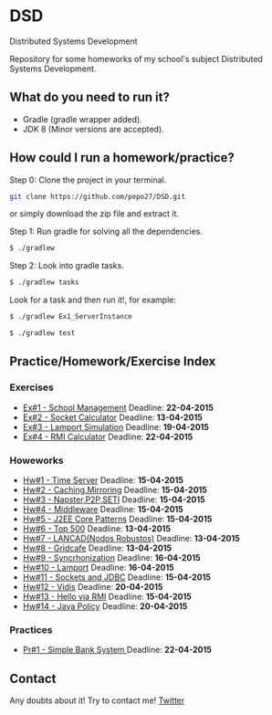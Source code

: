 # DSD
Distributed Systems Development

Repository for some homeworks of my school's subject Distributed Systems Development.

## What do you need to run it?

* Gradle (gradle wrapper added).
* JDK 8 (Minor versions are accepted).

## How could I run a homework/practice?

Step 0: Clone the project in your terminal.
```bash
git clone https://github.com/pepo27/DSD.git
```
or simply download the zip file and extract it.

Step 1: Run gradle for solving all the dependencies.

```bash
$ ./gradlew 
```

Step 2: Look into gradle tasks.

```bash
$ ./gradlew tasks
```
Look for a task and then run it!, for example:

```bash
$ ./gradlew Ex1_ServerInstance
```
```bash
$ ./gradlew test
```

## Practice/Homework/Exercise Index

### Exercises

 * [Ex#1 - School Management](src/main/groovy/exercises/EX1/README.md) Deadline: **22-04-2015**
 * [Ex#2 - Socket Calculator](src/main/groovy/exercises/EX2/README.md) Deadline: **13-04-2015**
 * [Ex#3 - Lamport Simulation](src/main/groovy/exercises/EX3/README.md) Deadline: **19-04-2015**
 * [Ex#4 - RMI Calculator](src/main/groovy/exercises/EX4/README.md) Deadline: **22-04-2015**
 
 
### Howeworks
 * [Hw#1 - Time Server](src/main/groovy/homeworks/HW1/README.md) Deadline: **15-04-2015**
 * [Hw#2 - Caching,Mirroring](src/main/groovy/homeworks/HW4/README.md) Deadline: **15-04-2015**
 * [Hw#3 - Napster,P2P,SETI](src/main/groovy/homeworks/HW4/README.md) Deadline: **15-04-2015**
 * [Hw#4 - Middleware](src/main/groovy/homeworks/HW4/README.md) Deadline: **15-04-2015**
 * [Hw#5 - J2EE Core Patterns](src/main/groovy/homeworks/HW5/README.md) Deadline: **15-04-2015**
 * [Hw#6 - Top 500](src/main/groovy/homeworks/HW6/README.md) Deadline: **13-04-2015**
 * [Hw#7 - LANCAD(Nodos Robustos)](src/main/groovy/homeworks/HW7/README.md) Deadline: **13-04-2015**
 * [Hw#8 - Gridcafe](src/main/groovy/homeworks/HW8/README.md) Deadline: **13-04-2015**
 * [Hw#9 - Syncrhonization](src/main/groovy/homeworks/HW9/README.md) Deadline: **16-04-2015**
 * [Hw#10 - Lamport](src/main/groovy/homeworks/HW10/README.md) Deadline: **16-04-2015**
 * [Hw#11 - Sockets and JDBC](src/main/groovy/homeworks/HW11/README.md) Deadline: **15-04-2015**
 * [Hw#12 - Vidis](src/main/groovy/homeworks/HW12/README.md) Deadline: **20-04-2015**
 * [Hw#13 - Hello via RMI](src/main/groovy/homeworks/HW13/README.md) Deadline: **15-04-2015**
 * [Hw#14 - Java Policy](src/main/groovy/homeworks/HW14/README.md) Deadline: **20-04-2015**
 

### Practices
 * [Pr#1 - Simple Bank System ](src/main/groovy/practices/PR1/README.md) Deadline: **22-04-2015**

## Contact
Any doubts about it! Try to contact me! [Twitter](http://twitter.com/jresendiz27)	
